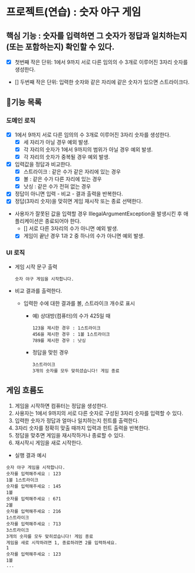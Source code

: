 # 프로젝트(연습) : 숫자 야구 게임

## 핵심 기능 : 숫자를 입력하면 그 숫자가 정답과 일치하는지(또는 포함하는지) 확인할 수 있다.

- [x] 첫번째 작은 단위: 1에서 9까지 서로 다른 임의의 수 3개로 이루어진 3자리 숫자를 생성한다.
- [] 두번째 작은 단위: 입력한 숫자와 같은 자리에 같은 숫자가 있으면 스트라이크다.

## 🚀기능 목록

### 도메인 로직

- [x] 1에서 9까지 서로 다른 임의의 수 3개로 이루어진 3자리 숫자를 생성한다.
    - [x] 세 자리가 아닐 경우 예외 발생.
    - [x] 각 자리의 숫자가 1에서 9까지의 범위가 아닐 경우 예외 발생.
    - [x] 각 자리의 숫자가 중복될 경우 예외 발생.

- [x] 입력값을 정답과 비교한다.
    - [x] 스트라이크 : 같은 수가 같은 자리에 있는 경우
    - [x] 볼 : 같은 수가 다른 자리에 있는 경우
    - [x] 낫싱 : 같은 수가 전혀 없는 경우

- [x] 정답이 아니면 입력 - 비교 - 결과 출력을 반복한다.
- [x] 정답(3자리 숫자)을 맞히면 게임 재시작 또는 종료 선택한다.

- 사용자가 잘못된 값을 입력할 경우 IllegalArgumentException을 발생시킨 후 애플리케이션은 종료되어야 한다.
    - [] 서로 다른 3자리의 수가 아니면 예외 발생.
    - [x] 게임이 끝난 경우 1과 2 중 하나의 수가 아니면 예외 발생.

### UI 로직

- 게임 시작 문구 출력
  ```
  숫자 야구 게임을 시작합니다.
  ```

- 비교 결과를 출력한다.
    - 입력한 수에 대한 결과를 볼, 스트라이크 개수로 표시
        - 예) 상대방(컴퓨터)의 수가 425일 때
          ```
          123을 제시한 경우 : 1스트라이크
          456을 제시한 경우 : 1볼 1스트라이크
          789를 제시한 경우 : 낫싱
          ```

        - 정답을 맞힌 경우
          ```
          3스트라이크
          3개의 숫자를 모두 맞히셨습니다! 게임 종료
          ```

## 게임 흐름도

1. 게임을 시작하면 컴퓨터는 정답을 생성한다.
2. 사용자는 1에서 9까지의 서로 다른 숫자로 구성된 3자리 숫자를 입력할 수 있다.
3. 입력한 숫자가 정답과 얼마나 일치하는지 힌트를 출력한다.
4. 3자리 숫자를 정확히 맞출 때까지 입력과 힌트 출력을 반복한다.
5. 정답을 맞추면 게임을 재시작하거나 종료할 수 있다.
6. 재시작시 게임을 새로 시작한다.

- 실행 결과 예시

```
숫자 야구 게임을 시작합니다.
숫자를 입력해주세요 : 123
1볼 1스트라이크
숫자를 입력해주세요 : 145
1볼
숫자를 입력해주세요 : 671
2볼
숫자를 입력해주세요 : 216
1스트라이크
숫자를 입력해주세요 : 713
3스트라이크
3개의 숫자를 모두 맞히셨습니다! 게임 종료
게임을 새로 시작하려면 1, 종료하려면 2를 입력하세요.
1
숫자를 입력해주세요 : 123
1볼
...
```
